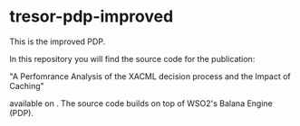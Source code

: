 # tresor-pdp-improved
This is the improved PDP. 

In this repository you will find the source code for the publication: 

"A Perfomrance Analysis of the XACML decision process and the Impact of Caching"

available on <Link>. The source code builds on top of WSO2's Balana Engine (PDP).

